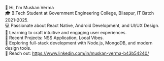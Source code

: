 👋 Hi, I'm Muskan Verma <br>
🎓 B.Tech Student at Government Engineering College, Bilaspur, IT Batch 2021-2025. <br>
💻 Passionate about React Native, Android Development, and UI/UX Design. <br>
🎨 Learning to craft intuitive and engaging user experiences. <br>
📱 Recent Projects: NSS Application, Local Vibes. <br>
🚀 Exploring full-stack development with Node.js, MongoDB, and modern design tools. <br>
📧 Reach out: https://www.linkedin.com/in/muskan-verma-b43b54240/ 

<!---
MuskanVerma11/MuskanVerma11 is a ✨ special ✨ repository because its `README.md` (this file) appears on your GitHub profile.
You can click the Preview link to take a look at your changes.
--->
